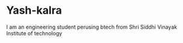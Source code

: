 # Yash-kalra
I am an engineering student perusing btech from Shri Siddhi Vinayak Institute of technology 
